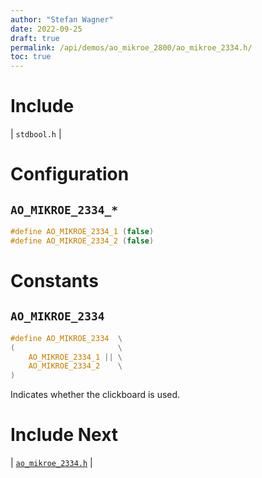 ```yaml
---
author: "Stefan Wagner"
date: 2022-09-25
draft: true
permalink: /api/demos/ao_mikroe_2800/ao_mikroe_2334.h/
toc: true
---
```


# Include

| `stdbool.h` |

# Configuration

## `AO_MIKROE_2334_*`

```c
#define AO_MIKROE_2334_1 (false)
#define AO_MIKROE_2334_2 (false)
```

# Constants

## `AO_MIKROE_2334`

```c
#define AO_MIKROE_2334  \
(                       \
    AO_MIKROE_2334_1 || \
    AO_MIKROE_2334_2    \
)
```

Indicates whether the clickboard is used.

# Include Next

| [`ao_mikroe_2334.h`](../ao_mikroe/ao_mikroe_2334.h.md) |
